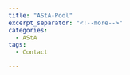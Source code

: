 ```yaml
---
title: "AStA-Pool"
excerpt_separator: "<!--more-->"
categories:
  - AStA
tags:
  - Contact

---
```

